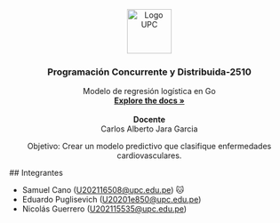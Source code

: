 <div align="center">
  <a href="https://github.com/EduardoPuglisevich/Aplicaciones-de-Data-Science.git">
    <img src="img/UPC_logo.png" alt="Logo UPC" width="80" height="80">
  </a>

  <h3 align="center"> Programación Concurrente y Distribuida-2510</h3>

  <p align="center">
    Modelo de regresión logística en Go
    <br/>
    <a href=""><strong>Explore the docs »</strong></a>
    <br/>
    <br/>
    <strong>Docente</strong>
    <br/>
    Carlos Alberto Jara Garcia
  </p>
  <p align="center">
    Objetivo: Crear un modelo predictivo que clasifique enfermedades cardiovasculares.
  </p>
</div>
<!-- CONCLUSIONES -->
<!-- TEAM MEMBERS -->
## Integrantes

- Samuel Cano (U202116508@upc.edu.pe) 🐱
- Eduardo Puglisevich (U20201e850@upc.edu.pe)
- Nicolás Guerrero (U202115535@upc.edu.pe)
